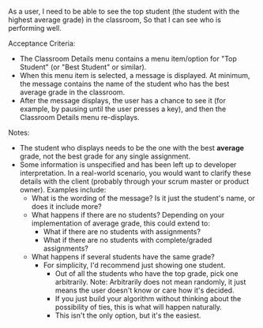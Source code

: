 As a user,
I need to be able to see the top student (the student with the highest average grade) in the classroom,
So that I can see who is performing well.

Acceptance Criteria:
* The Classroom Details menu contains a menu item/option for "Top Student" (or "Best Student" or similar).
* When this menu item is selected, a message is displayed. At minimum, the message contains the name of the student who has the best average grade in the classroom.
* After the message displays, the user has a chance to see it (for example, by pausing until the user presses a key), and then the Classroom Details menu re-displays.

Notes:
* The student who displays needs to be the one with the best **average** grade, not the best grade for any single assignment.
* Some information is unspecified and has been left up to developer interpretation. In a real-world scenario, you would want to clarify these details with the client (probably through your scrum master or product owner). Examples include:
    * What is the wording of the message? Is it just the student's name, or does it include more?
    * What happens if there are no students? Depending on your implementation of average grade, this could extend to:
        * What if there are no students with assignments?
        * What if there are no students with complete/graded assignments?
    * What happens if several students have the same grade? 
        * For simplicity, I'd recommend just showing one student. 
            * Out of all the students who have the top grade, pick one arbitrarily. Note: Arbitrarily does not mean randomly, it just means the user doesn't know or care how it's decided.
            * If you just build your algorithm without thinking about the possibility of ties, this is what will happen naturally.
            * This isn't the only option, but it's the easiest.
